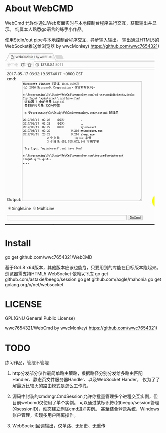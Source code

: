 # About WebCMD 
WebCmd 允许你通过Web页面实时与本地控制台程序进行交互，获取输出并显示。 
纯属本人熟悉go语言的练手小作品。

使用Stdin/out pipe与本地控制台程序交互，异步输入输出。
输出通过HTML5的WebSocket推送给浏览器
    by wwcMonkey( https://github.com/wwc7654321)
    
![DemoGif](image/demo.gif)
# Install
go get github.com/wwc7654321/WebCMD

基于Go1.8 x64版本，其他版本应该也能跑，只要用到的库能在目标版本跑起来。
浏览器需支持HTML5 WebSocket
依赖以下库
go get github.com/astaxie/beego/session
go get github.com/axgle/mahonia
go get golang.org/x/net/websocket
 
# LICENSE
GPL(GNU General Public License)

wwc7654321/WebCmd by wwcMonkey( https://github.com/wwc7654321)

# TODO 
练习作品，管挖不管埋
1. http分发部分仅作最简单路由策略，根据路径分别分发给多路由匹配Handler、静态页文件服务器Handler、以及WebSocket Hander，
仅为了了解最近比较火的路由模式是怎么工作的。

2. 源码中封装的cmdmgr.CmdSession 允许你批量管理多个进程交互实例，但目前webcmd仅使用了单个实例。
可以通过某标识符(如beego/session管理的sessionID)，动态建立删除cmd进程实例。 甚至结合登录系统、Windows账户管理，实现多用户隔离操作。

3. WebSocket回调输出，仅单路、无历史、无重传
